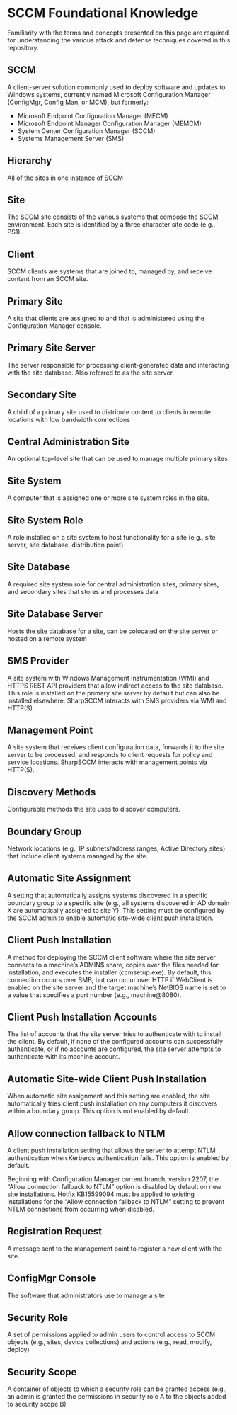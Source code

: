 # SCCM Foundational Knowledge
Familiarity with the terms and concepts presented on this page are required for understanding the various attack and defense techniques covered in this repository.

## SCCM
A client-server solution commonly used to deploy software and updates to Windows systems, currently named Microsoft Configuration Manager (ConfigMgr, Config Man, or MCM), but formerly:
- Microsoft Endpoint Configuration Manager (MECM)
- Microsoft Endpoint Manager Configuration Manager (MEMCM)
- System Center Configuration Manager (SCCM)
- Systems Management Server (SMS)

## Hierarchy
All of the sites in one instance of SCCM

## Site
The SCCM site consists of the various systems that compose the SCCM environment. Each site is identified by a three character site code (e.g., PS1).

## Client
SCCM clients are systems that are joined to, managed by, and receive content from an SCCM site.

## Primary Site
A site that clients are assigned to and that is administered using the Configuration Manager console.

## Primary Site Server
The server responsible for processing client-generated data and interacting with the site database. Also referred to as the site server.

## Secondary Site
A child of a primary site used to distribute content to clients in remote locations with low bandwidth connections

## Central Administration Site
An optional top-level site that can be used to manage multiple primary sites

## Site System
A computer that is assigned one or more site system roles in the site.

## Site System Role
A role installed on a site system to host functionality for a site (e.g., site server, site database, distribution point)

## Site Database
A required site system role for central administration sites, primary sites, and secondary sites that stores and processes data

## Site Database Server
Hosts the site database for a site, can be colocated on the site server or hosted on a remote system

## SMS Provider
A site system with Windows Management Instrumentation (WMI) and HTTPS REST API providers that allow indirect access to the site database. This role is installed on the primary site server by default but can also be installed elsewhere. SharpSCCM interacts with SMS providers via WMI and HTTP(S).

## Management Point
A site system that receives client configuration data, forwards it to the site server to be processed, and responds to client requests for policy and service locations. SharpSCCM interacts with management points via HTTP(S).

## Discovery Methods
Configurable methods the site uses to discover computers.

## Boundary Group
Network locations (e.g., IP subnets/address ranges, Active Directory sites) that include client systems managed by the site.

## Automatic Site Assignment
A setting that automatically assigns systems discovered in a specific boundary group to a specific site (e.g., all systems discovered in AD domain X are automatically assigned to site Y). This setting must be configured by the SCCM admin to enable automatic site-wide client push installation.

## Client Push Installation
A method for deploying the SCCM client software where the site server connects to a machine’s ADMIN$ share, copies over the files needed for installation, and executes the installer (ccmsetup.exe). By default, this connection occurs over SMB, but can occur over HTTP if WebClient is enabled on the site server and the target machine’s NetBIOS name is set to a value that specifies a port number (e.g., machine@8080).

## Client Push Installation Accounts
The list of accounts that the site server tries to authenticate with to install the client. By default, if none of the configured accounts can successfully authenticate, or if no accounts are configured, the site server attempts to authenticate with its machine account.

## Automatic Site-wide Client Push Installation
When automatic site assignment and this setting are enabled, the site automatically tries client push installation on any computers it discovers within a boundary group. This option is not enabled by default.

## Allow connection fallback to NTLM
A client push installation setting that allows the server to attempt NTLM authentication when Kerberos authentication fails. This option is enabled by default.

Beginning with Configuration Manager current branch, version 2207, the “Allow connection fallback to NTLM” option is disabled by default on new site installations. Hotfix KB15599094 must be applied to existing installations for the “Allow connection fallback to NTLM” setting to prevent NTLM connections from occurring when disabled.

## Registration Request
A message sent to the management point to register a new client with the site.

## ConfigMgr Console
The software that administrators use to manage a site

## Security Role
A set of permissions applied to admin users to control access to SCCM objects (e.g., sites, device collections) and actions (e.g., read, modify, deploy)

## Security Scope
A container of objects to which a security role can be granted access (e.g., an admin is granted the permissions in security role A to the objects added to security scope B)